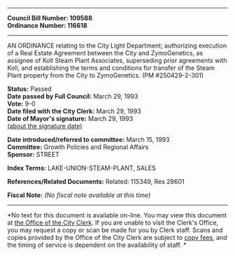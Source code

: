 * * * * *  
  
**Council Bill Number: [](#h0)[](#h2)109588**   
**Ordinance Number: 116618**  
  
* * * * *  
  
AN ORDINANCE relating to the City Light Department; authorizing execution of a Real Estate Agreement between the City and ZymoGenetics, as assignee of Koll Steam Plant Associates, superseding prior agreements with Koll, and establishing the terms and conditions for transfer of the Steam Plant property from the City to ZymoGenetics. (PM \#250429-2-301)  
  
**Status:** Passed   
**Date passed by Full Council:** March 29, 1993   
**Vote:** 9-0   
**Date filed with the City Clerk:** March 29, 1993   
**Date of Mayor's signature:** March 29, 1993   
[(about the signature date)](/~public/approvaldate.htm)   
  
  
**Date introduced/referred to committee:** March 15, 1993   
**Committee:** Growth Policies and Regional Affairs   
**Sponsor:** STREET   
  
**Index Terms:** LAKE-UNION-STEAM-PLANT, SALES  
  
**References/Related Documents:** Related: 115349, Res 28601  
  
**Fiscal Note:** *(No fiscal note available at this time)*  
  
* * * * *  
  
*No text for this document is available on-line. You may view this document at [the Office of the City Clerk](http://www.seattle.gov/leg/clerk/contactUs.htm). If you are unable to visit the Clerk's Office, you may request a copy or scan be made for you by Clerk staff. Scans and copies provided by the Office of the City Clerk are subject to [copy fees](http://clerk.seattle.gov/~public/clerkfees.htm), and the timing of service is dependent on the availability of staff. *  
  
  
